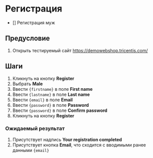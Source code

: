 # Регистрация
* [] Регистрация муж

## Предусловие
1. Открыть тестируемый сайт https://demowebshop.tricentis.com/

## Шаги
1. Кликнуть на кнопку **Register**
2. Выбрать **Male**
3. Ввести `{firstname}` в поле **First name**
4. Ввести `{lastname}` в поле **Last name**
5. Ввести `{email}` в поле **Email**
6. Ввести `{password}` в поле **Password**
7. Ввести `{password}` в поле **Confirm password**
8. Кликнуть на кнопку **Register**

### Ожидаемый результат
1. Присутствует надпись **Your registration completed**
2. Присутствует кнопка **Email**, что сходится с вводимыми ранее данными `{email}`
